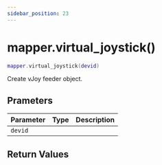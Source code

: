 ```yaml
---
sidebar_position: 23
---
```


# mapper.virtual_joystick()
```lua
mapper.virtual_joystick(devid)
```
Create vJoy feeder object.


## Prameters
|Parameter|Type|Description|
|-|-|-|
|`devid`|||


## Return Values
